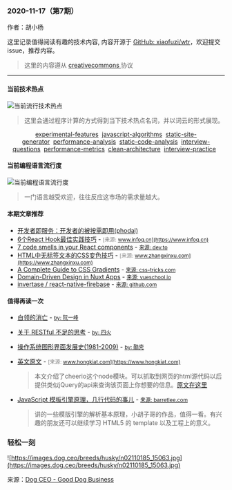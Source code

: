 
  ### 2020-11-17（第7期）
  
  作者：胡小杨
  
  这里记录值得阅读有趣的技术内容, 内容开源于 [GitHub: xiaofuzi/wtr](https://github.com/xiaofuzi/wtr)，欢迎提交 issue，推荐内容。
  
  > 这里的内容遵从 [creativecommons ](https://creativecommons.org/licenses/by/2.0/legalcode) 协议
  
  <hr>

  
  #### 当前技术热点
![当前流行技术热点](http://hexo-blog.yangxiaofu.com/wtr/assets/hotWords/2020-11-17.png)
> 这里会通过程序计算的方式得到当下技术热点名词，并以词云的形式展现。
<div style='text-align: center'><a _blank='target' href='https://github.com/topics/experimental-features'>experimental-features</a>&nbsp;&nbsp;<a _blank='target' href='https://github.com/topics/javascript-algorithms'>javascript-algorithms</a>&nbsp;&nbsp;<a _blank='target' href='https://github.com/topics/static-site-generator'>static-site-generator</a>&nbsp;&nbsp;<a _blank='target' href='https://github.com/topics/performance-analysis'>performance-analysis</a>&nbsp;&nbsp;<a _blank='target' href='https://github.com/topics/static-code-analysis'>static-code-analysis</a>&nbsp;&nbsp;<a _blank='target' href='https://github.com/topics/interview-questions'>interview-questions</a>&nbsp;&nbsp;<a _blank='target' href='https://github.com/topics/performance-metrics'>performance-metrics</a>&nbsp;&nbsp;<a _blank='target' href='https://github.com/topics/clean-architecture'>clean-architecture</a>&nbsp;&nbsp;<a _blank='target' href='https://github.com/topics/interview-practice'>interview-practice</a>&nbsp;&nbsp;</div>

#### 当前编程语言流行度
![当前编程语言流行度](http://hexo-blog.yangxiaofu.com/wtr/assets/program_lang/2020-11-17.png)
> 一门语言越受欢迎，往往反应这市场的需求量越大。
#### 本期文章推荐
* [开发者即服务：开发者的被按需即用(phodal)](https://mp.weixin.qq.com/s/dwkQ1R2wjVNEZbeMmil-CQ)
* [6个React Hook最佳实践技巧](https://www.infoq.cn/article/d5GrNzA5FhhpIq0WTOWA) - <span style="font-size: 12px;color: gray;">[来源: www.infoq.cn](https://www.infoq.cn)</span>
* [7 code smells in your React components](https://dev.to/awnton/7-code-smells-in-react-components-5f66) - <span style="font-size: 12px;color: gray;">[来源: dev.to](https://dev.to)</span>
* [HTML中无标签文本的CSS变色技巧](https://www.zhangxinxu.com/wordpress/2020/11/html-anonymous-text-color-change/) - <span style="font-size: 12px;color: gray;">[来源: www.zhangxinxu.com](https://www.zhangxinxu.com)</span>
* [A Complete Guide to CSS Gradients](https://css-tricks.com/a-complete-guide-to-css-gradients/) - <span style="font-size: 12px;color: gray;">[来源: css-tricks.com](https://css-tricks.com)</span>
* [Domain-Driven Design in Nuxt Apps](https://vueschool.io/articles/vuejs-tutorials/domain-driven-design-in-nuxt-apps/) - <span style="font-size: 12px;color: gray;">[来源: vueschool.io](https://vueschool.io)</span>
* [ invertase / react-native-firebase](https://github.com/invertase/react-native-firebase) - <span style="font-size: 12px;color: gray;">[来源: github.com](https://github.com)</span>


#### 值得再读一次
* [白领的消亡](http://www.ruanyifeng.com/blog/2016/01/white-collar.html) - <span style="font-size: 12px;color: gray;">[by: 阮一峰](https://www.ruanyifeng.com)</span>
    
* [关于 RESTful 不足的思考](https://www.raychase.net/4822) - <span style="font-size: 12px;color: gray;">[by: 四火](https://www.raychase.net)</span>
    
* [操作系统图形界面发展史(1981-2009)](https://coolshell.cn/articles/105.html) - <span style="font-size: 12px;color: gray;">[by: 酷壳](https://coolshell.cn)</span>
    
* [英文原文](http://www.hongkiat.com/blog/pseudo-element-before-after/) - <span style="font-size: 12px;color: gray;">[来源: www.hongkiat.com](https://www.hongkiat.com)</span>
    > 本文介绍了cheerio这个node模块。可以抓取到网页的html源代码以后提供类似jQuery的api来查询该页面上你想要的信息。<a href="http://www.storminthecastle.com/2013/08/25/use-node-js-to-extract-data-from-the-web-for-fun-and-profit/" target="_blank">原文在这里</a>
* [JavaScript 模板引擎原理，几行代码的事儿](http://barretlee.com/blog/2013/12/03/cb-principle-of-javascript-template/) - <span style="font-size: 12px;color: gray;">[来源: barretlee.com](https://barretlee.com)</span>
    > 讲的一些模版引擎的解析基本原理，小胡子哥的作品，值得一看。有兴趣的朋友还可以继续学习 HTML5 的 template 以及工程上的意义。
### 轻松一刻
![https://images.dog.ceo/breeds/husky/n02110185_15063.jpg](https://images.dog.ceo/breeds/husky/n02110185_15063.jpg)

来源：[Dog CEO - Good Dog Business](https://dog.ceo/)
    
